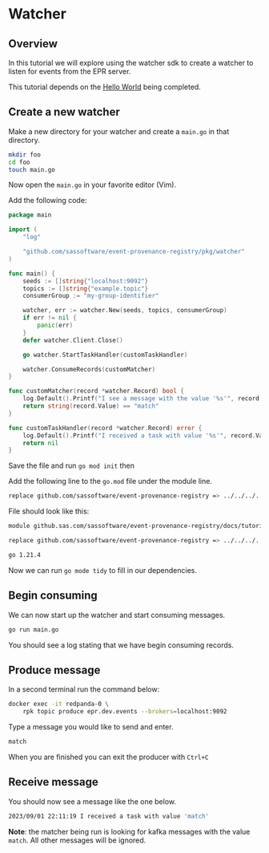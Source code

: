 # Watcher

## Overview

In this tutorial we will explore using the watcher sdk to create a watcher to
listen for events from the EPR server.

This tutorial depends on the [Hello World](../hello_world/README.md) being
completed.

## Create a new watcher

Make a new directory for your watcher and create a `main.go` in that directory.

```bash
mkdir foo
cd foo
touch main.go
```

Now open the `main.go` in your favorite editor (Vim).

Add the following code:

```go
package main

import (
	"log"

	"github.com/sassoftware/event-provenance-registry/pkg/watcher"
)

func main() {
	seeds := []string{"localhost:9092"}
	topics := []string{"example.topic"}
	consumerGroup := "my-group-identifier"

	watcher, err := watcher.New(seeds, topics, consumerGroup)
	if err != nil {
		panic(err)
	}
	defer watcher.Client.Close()

	go watcher.StartTaskHandler(customTaskHandler)

	watcher.ConsumeRecords(customMatcher)
}

func customMatcher(record *watcher.Record) bool {
    log.Default().Printf("I see a message with the value '%s'", record.Value)
	return string(record.Value) == "match"
}

func customTaskHandler(record *watcher.Record) error {
	log.Default().Printf("I received a task with value '%s'", record.Value)
	return nil
}

```

Save the file and run `go mod init` then

Add the following line to the `go.mod` file under the module line.

```bash
replace github.com/sassoftware/event-provenance-registry => ../../../../../

```

File should look like this:

```bash
module github.sas.com/sassoftware/event-provenance-registry/docs/tutorials/workshops/watcher/foo

replace github.com/sassoftware/event-provenance-registry => ../../../../../

go 1.21.4
```

Now we can run `go mode tidy` to fill in our dependencies.

## Begin consuming

We can now start up the watcher and start consuming messages.

```bash
go run main.go
```

You should see a log stating that we have begin consuming records.

## Produce message

In a second terminal run the command below:

```bash
docker exec -it redpanda-0 \
    rpk topic produce epr.dev.events --brokers=localhost:9092
```

Type a message you would like to send and enter.

```bash
match

```

When you are finished you can exit the producer with `Ctrl+C`

## Receive message

You should now see a message like the one below.

```bash
2023/09/01 22:11:19 I received a task with value 'match'
```

**Note**: the matcher being run is looking for kafka messages with the value
`match`. All other messages will be ignored.
